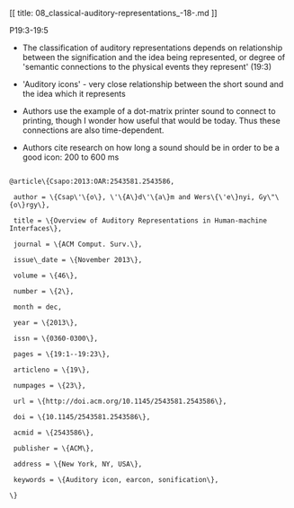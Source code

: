 [[
title: 08_classical-auditory-representations_-18-.md
]]

P19:3-19:5

  

+ The classification of auditory representations depends on relationship
between the signification and the idea being represented, or degree of
'semantic connections to the physical events they represent' \(19:3\)



+ 'Auditory icons' - very close relationship between the short sound and the
idea which it represents

+ Authors use the example of a dot-matrix printer sound to connect to
printing, though I wonder how useful that would be today. Thus these
connections are also time-dependent.

  

+ Authors cite research on how long a sound should be in order to be a good
icon: 200 to 600 ms

  

~~~~~\{.bib\}

@article\{Csapo:2013:OAR:2543581.2543586,

 author = \{Csap\'\{o\}, \'\{A\}d\'\{a\}m and Wers\{\'e\}nyi, Gy\"\{o\}rgy\},

 title = \{Overview of Auditory Representations in Human-machine Interfaces\},

 journal = \{ACM Comput. Surv.\},

 issue\_date = \{November 2013\},

 volume = \{46\},

 number = \{2\},

 month = dec,

 year = \{2013\},

 issn = \{0360-0300\},

 pages = \{19:1--19:23\},

 articleno = \{19\},

 numpages = \{23\},

 url = \{http://doi.acm.org/10.1145/2543581.2543586\},

 doi = \{10.1145/2543581.2543586\},

 acmid = \{2543586\},

 publisher = \{ACM\},

 address = \{New York, NY, USA\},

 keywords = \{Auditory icon, earcon, sonification\},

\}

~~~~~
